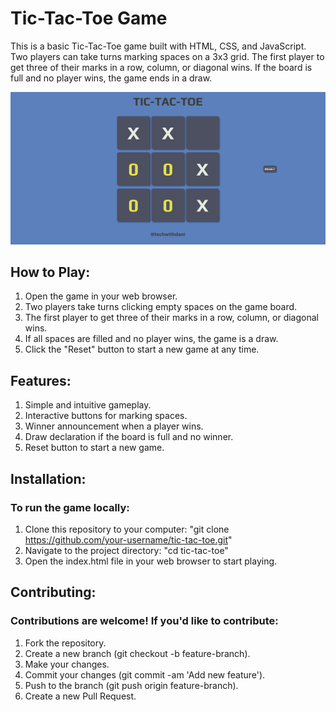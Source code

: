# Tic-Tac-Toe Game

This is a basic Tic-Tac-Toe game built with HTML, CSS, and JavaScript. Two players can take turns marking spaces on a 3x3 grid. The first player to get three of their marks in a row, column, or diagonal wins. If the board is full and no player wins, the game ends in a draw.

![screenshot](images/GameImage.png)

## How to Play:

1. Open the game in your web browser.
2. Two players take turns clicking empty spaces on the game board.
3. The first player to get three of their marks in a row, column, or diagonal wins.
4. If all spaces are filled and no player wins, the game is a draw.
5. Click the "Reset" button to start a new game at any time.

## Features:

1. Simple and intuitive gameplay.
2. Interactive buttons for marking spaces.
3. Winner announcement when a player wins.
4. Draw declaration if the board is full and no winner.
5. Reset button to start a new game.

## Installation:

### To run the game locally:

1. Clone this repository to your computer: "git clone https://github.com/your-username/tic-tac-toe.git"
2. Navigate to the project directory: "cd tic-tac-toe"
3. Open the index.html file in your web browser to start playing.

## Contributing:

### Contributions are welcome! If you'd like to contribute:

1. Fork the repository.
2. Create a new branch (git checkout -b feature-branch).
3. Make your changes.
4. Commit your changes (git commit -am 'Add new feature').
5. Push to the branch (git push origin feature-branch).
6. Create a new Pull Request.
